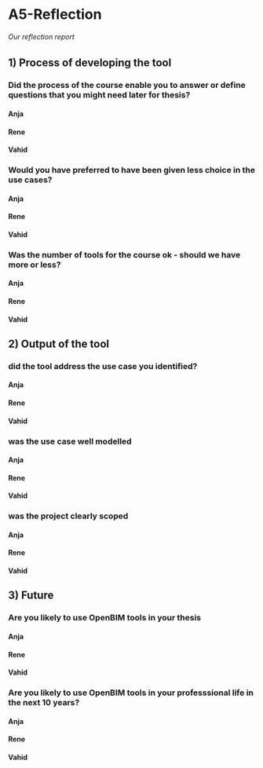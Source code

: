 # A5-Reflection
###### Our reflection report


## 1) Process of developing the tool 
### Did the process of the course enable you to answer or define questions that you might need later for thesis? 
#### Anja
#### Rene
#### Vahid
### Would you have preferred to have been given less choice in the use cases? 
#### Anja
#### Rene
#### Vahid
### Was the number of tools for the course ok - should we have more or less? 
#### Anja
#### Rene
#### Vahid


## 2) Output of the tool 
### did the tool address the use case you identified? 
#### Anja
#### Rene
#### Vahid
### was the use case well modelled 
#### Anja
#### Rene
#### Vahid
### was the project clearly scoped 
#### Anja
#### Rene
#### Vahid


## 3) Future 
### Are you likely to use OpenBIM tools in your thesis 
#### Anja
#### Rene
#### Vahid
### Are you likely to use OpenBIM tools in your professsional life in the next 10 years? 
#### Anja
#### Rene
#### Vahid
